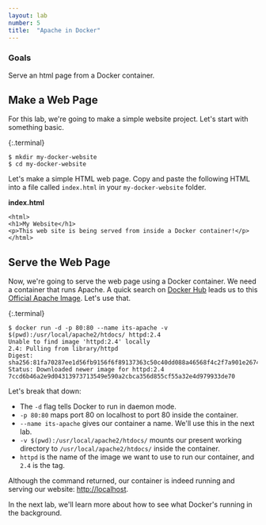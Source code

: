 ```yaml
---
layout: lab
number: 5
title:  "Apache in Docker"
---
```


### Goals
Serve an html page from a Docker container.

## Make a Web Page

For this lab, we're going to make a simple website project. Let's start with
something basic.

{:.terminal}
```
$ mkdir my-docker-website
$ cd my-docker-website
```

Let's make a simple HTML web page. Copy and paste the following HTML into a file
called `index.html` in your `my-docker-website` folder.

**index.html**

```
<html>
<h1>My Website</h1>
<p>This web site is being served from inside a Docker container!</p>
</html>
```

## Serve the Web Page

Now, we're going to serve the web page using a Docker container. We need a
container that runs Apache. A quick search on [Docker
Hub](https://hub.docker.com/) leads us to this [Official Apache
Image](https://hub.docker.com/_/httpd/). Let's use that.

{:.terminal}
```
$ docker run -d -p 80:80 --name its-apache -v $(pwd):/usr/local/apache2/htdocs/ httpd:2.4
Unable to find image 'httpd:2.4' locally
2.4: Pulling from library/httpd
Digest: sha256:81fa70287ee1d56fb9156f6f89137363c50c40dd088a46568f4c2f7a901e2674
Status: Downloaded newer image for httpd:2.4
7ccd6b46a2e9d04313973713549e590a2cbca356d855cf55a32e4d979933de70
```

Let's break that down:

 - The `-d` flag tells Docker to run in daemon mode.
 - `-p 80:80` maps port 80 on localhost to port 80 inside the container.
 - `--name its-apache` gives our container a name. We'll use this in the next
   lab.
 - `-v $(pwd):/usr/local/apache2/htdocs/` mounts our present working directory
   to `/usr/local/apache2/htdocs/` inside the container.
 - `httpd` is the name of the image we want to use to run our container, and
   `2.4` is the tag.

Although the command returned, our container is indeed running and serving our
website: [http://localhost](http://localhost).

In the next lab, we'll learn more about how to see what Docker's running in the
background.
